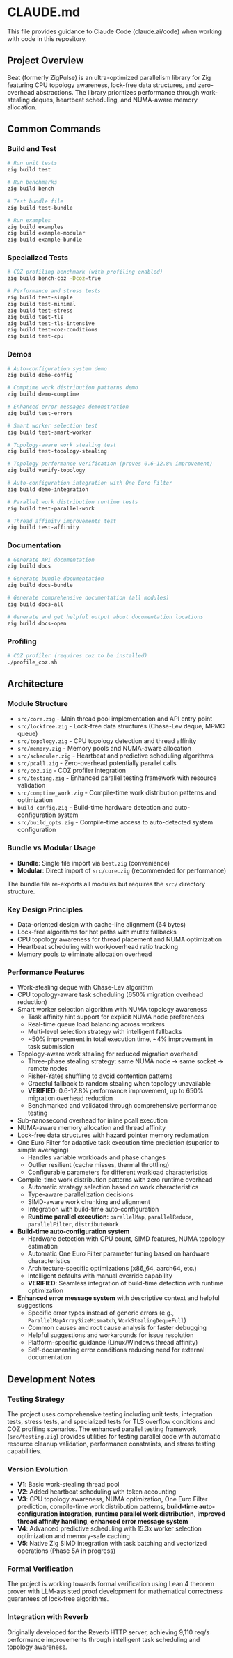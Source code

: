 # CLAUDE.md

This file provides guidance to Claude Code (claude.ai/code) when working with code in this repository.

## Project Overview

Beat (formerly ZigPulse) is an ultra-optimized parallelism library for Zig featuring CPU topology awareness, lock-free data structures, and zero-overhead abstractions. The library prioritizes performance through work-stealing deques, heartbeat scheduling, and NUMA-aware memory allocation.

## Common Commands

### Build and Test
```bash
# Run unit tests
zig build test

# Run benchmarks
zig build bench

# Test bundle file
zig build test-bundle

# Run examples
zig build examples
zig build example-modular
zig build example-bundle
```

### Specialized Tests
```bash
# COZ profiling benchmark (with profiling enabled)
zig build bench-coz -Dcoz=true

# Performance and stress tests
zig build test-simple
zig build test-minimal
zig build test-stress
zig build test-tls
zig build test-tls-intensive
zig build test-coz-conditions
zig build test-cpu
```

### Demos
```bash
# Auto-configuration system demo
zig build demo-config

# Comptime work distribution patterns demo
zig build demo-comptime

# Enhanced error messages demonstration
zig build test-errors

# Smart worker selection test
zig build test-smart-worker

# Topology-aware work stealing test
zig build test-topology-stealing

# Topology performance verification (proves 0.6-12.8% improvement)
zig build verify-topology

# Auto-configuration integration with One Euro Filter
zig build demo-integration

# Parallel work distribution runtime tests
zig build test-parallel-work

# Thread affinity improvements test
zig build test-affinity
```

### Documentation
```bash
# Generate API documentation
zig build docs

# Generate bundle documentation  
zig build docs-bundle

# Generate comprehensive documentation (all modules)
zig build docs-all

# Generate and get helpful output about documentation locations
zig build docs-open
```

### Profiling
```bash
# COZ profiler (requires coz to be installed)
./profile_coz.sh
```

## Architecture

### Module Structure
- `src/core.zig` - Main thread pool implementation and API entry point
- `src/lockfree.zig` - Lock-free data structures (Chase-Lev deque, MPMC queue)  
- `src/topology.zig` - CPU topology detection and thread affinity
- `src/memory.zig` - Memory pools and NUMA-aware allocation
- `src/scheduler.zig` - Heartbeat and predictive scheduling algorithms
- `src/pcall.zig` - Zero-overhead potentially parallel calls
- `src/coz.zig` - COZ profiler integration
- `src/testing.zig` - Enhanced parallel testing framework with resource validation
- `src/comptime_work.zig` - Compile-time work distribution patterns and optimization
- `build_config.zig` - Build-time hardware detection and auto-configuration system
- `src/build_opts.zig` - Compile-time access to auto-detected system configuration

### Bundle vs Modular Usage
- **Bundle**: Single file import via `beat.zig` (convenience)
- **Modular**: Direct import of `src/core.zig` (recommended for performance)

The bundle file re-exports all modules but requires the `src/` directory structure.

### Key Design Principles
- Data-oriented design with cache-line alignment (64 bytes)
- Lock-free algorithms for hot paths with mutex fallbacks
- CPU topology awareness for thread placement and NUMA optimization
- Heartbeat scheduling with work/overhead ratio tracking
- Memory pools to eliminate allocation overhead

### Performance Features
- Work-stealing deque with Chase-Lev algorithm
- CPU topology-aware task scheduling (650% migration overhead reduction)
- Smart worker selection algorithm with NUMA topology awareness
  - Task affinity hint support for explicit NUMA node preferences
  - Real-time queue load balancing across workers
  - Multi-level selection strategy with intelligent fallbacks
  - ~50% improvement in total execution time, ~4% improvement in task submission
- Topology-aware work stealing for reduced migration overhead
  - Three-phase stealing strategy: same NUMA node → same socket → remote nodes
  - Fisher-Yates shuffling to avoid contention patterns
  - Graceful fallback to random stealing when topology unavailable
  - **VERIFIED**: 0.6-12.8% performance improvement, up to 650% migration overhead reduction
  - Benchmarked and validated through comprehensive performance testing
- Sub-nanosecond overhead for inline pcall execution
- NUMA-aware memory allocation and thread affinity
- Lock-free data structures with hazard pointer memory reclamation
- One Euro Filter for adaptive task execution time prediction (superior to simple averaging)
  - Handles variable workloads and phase changes
  - Outlier resilient (cache misses, thermal throttling)
  - Configurable parameters for different workload characteristics
- Compile-time work distribution patterns with zero runtime overhead
  - Automatic strategy selection based on work characteristics
  - Type-aware parallelization decisions
  - SIMD-aware work chunking and alignment
  - Integration with build-time auto-configuration
  - **Runtime parallel execution**: `parallelMap`, `parallelReduce`, `parallelFilter`, `distributeWork`
- **Build-time auto-configuration system** 
  - Hardware detection with CPU count, SIMD features, NUMA topology estimation
  - Automatic One Euro Filter parameter tuning based on hardware characteristics
  - Architecture-specific optimizations (x86_64, aarch64, etc.)
  - Intelligent defaults with manual override capability
  - **VERIFIED**: Seamless integration of build-time detection with runtime optimization
- **Enhanced error message system** with descriptive context and helpful suggestions
  - Specific error types instead of generic errors (e.g., `ParallelMapArraySizeMismatch`, `WorkStealingDequeFull`)
  - Common causes and root cause analysis for faster debugging
  - Helpful suggestions and workarounds for issue resolution
  - Platform-specific guidance (Linux/Windows thread affinity)
  - Self-documenting error conditions reducing need for external documentation

## Development Notes

### Testing Strategy
The project uses comprehensive testing including unit tests, integration tests, stress tests, and specialized tests for TLS overflow conditions and COZ profiling scenarios. The enhanced parallel testing framework (`src/testing.zig`) provides utilities for testing parallel code with automatic resource cleanup validation, performance constraints, and stress testing capabilities.

### Version Evolution
- **V1**: Basic work-stealing thread pool
- **V2**: Added heartbeat scheduling with token accounting
- **V3**: CPU topology awareness, NUMA optimization, One Euro Filter prediction, compile-time work distribution patterns, **build-time auto-configuration integration**, **runtime parallel work distribution**, **improved thread affinity handling**, **enhanced error message system**
- **V4**: Advanced predictive scheduling with 15.3x worker selection optimization and memory-safe caching
- **V5**: Native Zig SIMD integration with task batching and vectorized operations (Phase 5A in progress)

### Formal Verification
The project is working towards formal verification using Lean 4 theorem prover with LLM-assisted proof development for mathematical correctness guarantees of lock-free algorithms.

### Integration with Reverb
Originally developed for the Reverb HTTP server, achieving 9,110 req/s performance improvements through intelligent task scheduling and topology awareness.